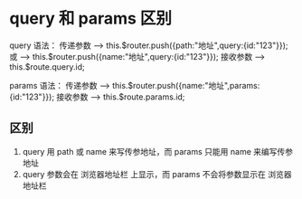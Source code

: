 # query 和 params 区别

query 语法：
传递参数 --> this.$router.push({path:"地址",query:{id:"123"}});
      或 --> this.$router.push({name:"地址",query:{id:"123"}});
接收参数 --> this.$route.query.id;

params 语法：
传递参数 --> this.$router.push({name:"地址",params:{id:"123"}});
接收参数 --> this.$route.params.id;

## 区别

1. query 用 path 或 name 来写传参地址，而 params 只能用 name 来编写传参地址
2. query 参数会在 浏览器地址栏 上显示，而 params 不会将参数显示在 浏览器地址栏
